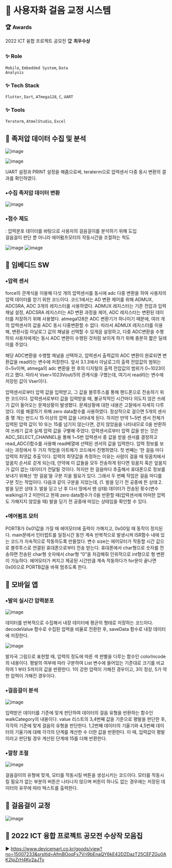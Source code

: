 # 👟 사용자화 걸음 교정 시스템
### 🏆 Awards
2022 ICT 융합 프로젝트 공모전 🏆 **최우수상**    

### ✨ Role
<code>Mobile</code>, <code>Embedded System</code>, <code>Data Analysis</code>     
### ✨ Tech Stack
<code>Flutter</code>, <code>Dart</code>, <code>ATmega128</code>, <code>C</code>, <code>UART</code>    
### ✨ Tools 
<code>Teraterm</code>, <code>AtmelStudio</code>, <code>Excel</code>        


## 📌 족저압 데이터 수집 및 분석
![image](https://github.com/user-attachments/assets/835ed88b-3bf7-428c-9bd2-6d5bd7df555a)

![image](https://github.com/user-attachments/assets/71d5341f-28ec-4083-bf19-8cc3e8aa45f1)

UART 설정과 PRINT 설정을 해줌으로써, teraterm으로 압력센서 다중 동시 변환의 결과를 확인하였다.

### ▪️수집 족저압 데이터 변환 
![image](https://github.com/user-attachments/assets/4074ffe2-886f-4227-bc59-54bfbc4465d8)

### ▪️점수 제도 
: 압력분포 데이터를 바탕으로 사용자의 걸음걸이를 분석하기 위해 도입    
걸음걸이 판단 뿐 아니라 에어펌프모터의 작동시간을 조절하는 척도

![image](https://github.com/user-attachments/assets/e60f5709-cbce-4212-821e-19512ac7493a)
![image](https://github.com/user-attachments/assets/d56966ba-2faf-4638-a136-f413f86d829c)



## 📌 임베디드 SW
### ▪️압력 센서
force의 관계식을 이용해 다섯 개의 압력센서를 동시에 adc 다중 변환을 하여 사용자의 압력 데이터를 얻기 위한 코드이다. 코드1에서는 AD 변환 제어를 위해 ADMUX, ADCSRA, ADC 3개의 레지스터를 사용하였다. ADMUX 레지스터는 기준 전압과 입력 채널 설정, ADCSRA 레지스터는 AD 변환 과정을 제어, ADC 레지스터는 변환된 데이터를 저장하기 위해 사용했다.
 atmega128은 ADC 변환기가 하나이기 때문에, 여러 개의 압력센서의 값을 ADC 동시 다중변환할 수 없다. 따라서 ADMUX 레지스터를 이용해, 변환시킬 아날로그 값의 채널을 선택할 수 있게끔 설정하고, 다중 ADC변환을 수행하되 사용자에게는 동시 ADC 변환이 수행된 것처럼 보이게 하기 위해 충분히 짧은 딜레이를 주었다.

해당 ADC변환을 수행할 채널을 선택하고, 압력센서 출력값의 ADC 변환이 완료되면 변환값을 read라는 변수에 저장한다. 앞서 3.1.3에서 아날로그의 출력 전압값의 범위는 0\~5v이며, atmega의 adc 변환을 한 후의 디지털의 출력 전압값의 범위가 0\~1023이라고 했다. 따라서 Vser=1023Vout/5의 관계식을 구했는데, 여기서 read라는 변수에 저장된 값이 Vser이다.

압력센서로부터 압력 값을 입력받고, 그 값을 블루투스를 통해 핸드폰으로 전송하기 위한 코드이다. 압력센서로부터 값을 입력받을 때, 불규칙적인 시간마다 의도치 않은 쓰레기 값이 들어오는 문제상황이 발생했다. 문제상황에 대한 내용은 고찰에서 자세히 다루었다. 이를 해결하기 위해 zero data함수를 사용하였다.
정상적으로 걸으면 5개의 센서 중 몇 개는 반드시 15 이상의 압력 값을 나타내게 된다. 하지만 만약 1\~5번 센서 전체가 입력된 압력 값이 10 또는 15를 넘기지 않는다면, 걷지 않았음을 나타내므로 0을 반환하여 쓰레기 값과 실제 압력 값을 구별해 주었다. 압력센서로부터 압력 값을 받는 것은 ADC_SELECT_CHANNEL을 통해 1\~5번 압력센서 중 값을 받을 센서를 결정하고 read_ADC()함수를 사용해 read배열에 선택된 센서의 값을 입력한다. 압력 정보를 보내는 과정에서 두 가지 작업을 아트메가 코드에서 진행하였다. 
 첫 번째는 ‘한 걸음 마다 압력의 최댓값 추출’이다. 압력의 최댓값을 측정하는 이유는 사람이 걸을 때 뒷꿈치에서 앞꿈치 순서로 걷게 되는데, 만약에 이 값들을 모두 전송하게 된다면 뒷꿈치 혹은 앞꿈치가 값이 없는 데이터가 전달될 것이다. 하지만 한 걸음마다 추출해서 휴대폰으로 정보를 보내기 위해선 ‘한 걸음’을 구분 지을 필요가 있다. 
 그래서 두 번째 작업은 걸음 마디를 구분 짓는 작업이다. 다음과 같이 구분을 지었는데, (1. 발을 딛기 전 공중에 뜬 상태 2. 발을 딛은 상태 3. 발을 딛고 난 후 다시 땅에서 뗀 상태) 데이터가 전송된 횟수(변수 walking)가 2 미만이고 현재 zero data함수가 0을 반환할 때(압력센서에 어떠한 압력도 가해지지 않았을 때) 발을 딛기 전 공중에 떠있는 상태임을 확인할 수 있다.


### ▪️에어펌프 모터
PORTB가 0x01값을 가질 때 에어모터에 출력이 가해지고, 0x00일 때 동작이 정지된다. main문에서 인터럽트를 일정시간 동안 계속 반복적으로 발생시켜 ISR함수 내에 있는 코드가 지속적으로 작동하도록 만들었다. 변수 size는 에어모터가 작동할 시간 값으로 블루투스로 연결된 휴대폰으로부터 전송 받는다. 휴대폰에서 char형으로 숫자를 전송하면 전송된 char형 숫자에서 char형 “0”을 차감해줘 인위적으로 int형으로 형 변환이 가능하다. 에어모터가 켜지고 제공된 시간만큼 계속 작동하다가 for문이 끝나면 0x00으로 PORTB값을 바꿔 멈추도록 한다. 




## 📌 모바일 앱
### ▪️발의 실시간 압력분포
![image](https://github.com/user-attachments/assets/3ff64d58-dd91-4765-8922-653272bce091)

데이터를 반복적으로 수집해서 내장 데이터에 평균의 형태로 저장하는 코드이다. decodeValue 함수로 수집된 압력을 비율로 전환한 후, saveData 함수로 내장 데이터에 저장한다.

![image](https://github.com/user-attachments/assets/72225c53-7196-4f7c-89c6-457196c17f99)

발자국 그림으로 표현할 때, 압력의 정도에 따른 색 판별을 다루는 함수인 colorIncode 의 내용이다. 평발의 여부에 따라 구분하여 List 변수에 들어있는 기준대로 크기를 비교하여 1 부터 5까지의 값을 반환한다. 1이 강한 압력이 가해진 경우이고, 3이 정상, 5가 약한 압력이 가해진 경우이다.

### ▪️걸음걸이 분석
![image](https://github.com/user-attachments/assets/15a36f9b-840d-4974-945a-c6b1874fc3b0)

입력받은 데이터를 기준에 맞게 판단하여 데이터의 걸음 유형을 반환하는 함수인 walkCategory의 내용이다. value 리스트의 3,4번째 값을 기준으로 평발을 판단한 후, 각각의 기준에 맞게 걸음의 유형을 판단한다. 1,2번째 데이터의 기울기와 4,5번째 데이터의 기울기에 대해 각각의 단계를 계산한 수 더한 값을 반환한다. 이 때, 입력값이 평발이라고 판단될 경우 계산된 단계에 15를 더해 반환한다. 

### ▪️깔창 조절
![image](https://github.com/user-attachments/assets/72879955-59e1-4de4-84b9-a5ae1d78dba2)

걸음걸이의 유형에 맞게, 모터를 작동시킬 버튼을 생성시키는 코드이다. 모터를 작동시킬 필요가 없는 부분의 버튼은 나타나지 않으며 버튼이 하나도 없는 경우에는 저장된 데이터의 유무에 따라 텍스트를 출력한다.



## 📌 걸음걸이 교정
![image](https://github.com/user-attachments/assets/dc462832-52a0-4b77-8c7a-34d479273b89)



## 📌 2022 ICT 융합 프로젝트 공모전 수상작 모음집
▶️ https://www.devicemart.co.kr/goods/view?no=15007233&srsltid=AfmBOoqFx7Vri9bEnaQY6kE42DZDazT25CEFZGu0AK2IpZrH4Ky2aJTv

<!-- ![image](https://github.com/user-attachments/assets/874efbf1-3b23-48d3-be11-4306770098d2) -->
